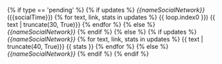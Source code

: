 {% if type == 'pending' %} 
{% if updates %} 
*{{nameSocialNetwork}}* ({{socialTime}}) 
{% for text, link, stats in updates %}     {{ loop.index0 }}) {{ text | truncate(30, True)}}
{% endfor %} {% else %} *{{nameSocialNetwork}}* {% endif %} {% else %} 
{% if updates %} *{{nameSocialNetwork}}*
{% for text, link, stats in updates %} {{ text | truncate(40, True)}} {{ stats }}
{% endfor %}
{% else %} *{{nameSocialNetwork}}* {% endif %} {% endif %}

